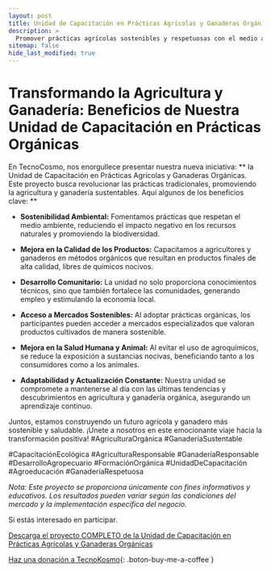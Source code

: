 ```yaml
---
layout: post
title: Unidad de Capacitación en Prácticas Agrícolas y Ganaderas Orgánicas
description: >
  Promover prácticas agrícolas sostenibles y respetuosas con el medio ambiente.
sitemap: false
hide_last_modified: true
---
```


# Transformando la Agricultura y Ganadería: Beneficios de Nuestra Unidad de Capacitación en Prácticas Orgánicas 

En TecnoCosmo, nos enorgullece presentar nuestra nueva iniciativa: ** la Unidad de Capacitación en Prácticas Agrícolas y Ganaderas Orgánicas. Este proyecto busca revolucionar las prácticas tradicionales, promoviendo la agricultura y ganadería sustentables. Aquí algunos de los beneficios clave: **

- **Sostenibilidad Ambiental:** Fomentamos prácticas que respetan el medio ambiente, reduciendo el impacto negativo en los recursos naturales y promoviendo la biodiversidad.

- **Mejora en la Calidad de los Productos:** Capacitamos a agricultores y ganaderos en métodos orgánicos que resultan en productos finales de alta calidad, libres de químicos nocivos.

- **Desarrollo Comunitario:** La unidad no solo proporciona conocimientos técnicos, sino que también fortalece las comunidades, generando empleo y estimulando la economía local.

- **Acceso a Mercados Sostenibles:** Al adoptar prácticas orgánicas, los participantes pueden acceder a mercados especializados que valoran productos cultivados de manera sostenible.

- **Mejora en la Salud Humana y Animal:** Al evitar el uso de agroquímicos, se reduce la exposición a sustancias nocivas, beneficiando tanto a los consumidores como a los animales.

- **Adaptabilidad y Actualización Constante:** Nuestra unidad se compromete a mantenerse al día con las últimas tendencias y descubrimientos en agricultura y ganadería orgánica, asegurando un aprendizaje continuo.

Juntos, estamos construyendo un futuro agrícola y ganadero más sostenible y saludable. ¡Únete a nosotros en este emocionante viaje hacia la transformación positiva! #AgriculturaOrgánica #GanaderíaSustentable

#CapacitaciónEcológica #AgriculturaResponsable #GanaderíaResponsable #DesarrolloAgropecuario #FormaciónOrgánica
#UnidadDeCapacitación #Agroeducación #GanaderíaRespetuosa

*Nota: Este proyecto se proporciona únicamente con fines informativos y educativos. Los resultados pueden variar según las condiciones del mercado y la implementación específica del negocio.*

Si estás interesado en participar.

[Descarga el proyecto COMPLETO de la Unidad de Capacitación en Prácticas Agrícolas y Ganaderas Orgánicas](https://www.dropbox.com/scl/fo/079svc0asiow2zh7zk9r1/h?rlkey=s1kpf847vg5rv3alsbxsz0xzm&dl=0)
                                                                                

[Haz una donación a TecnoKosmo](https://www.buymeacoffee.com/nain.taleb){: .boton-buy-me-a-coffee }

<object data="../capacitacionEnPracticasAgricolasGanaderasOrganicas.pdf" width="100%" height="600" type='application/pdf'></object>
